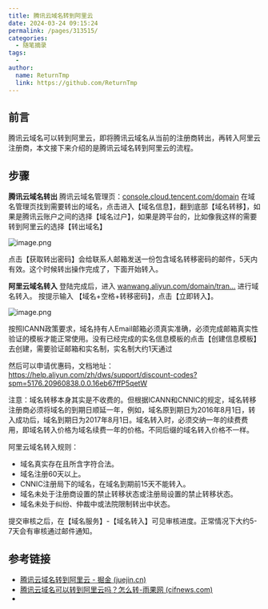 ```yaml
---
title: 腾讯云域名转到阿里云
date: 2024-03-24 09:15:24
permalink: /pages/313515/
categories:
  - 随笔摘录
tags:
  - 
author: 
  name: ReturnTmp
  link: https://github.com/ReturnTmp
---
```


## 前言

腾讯云域名可以转到阿里云，即将腾讯云域名从当前的注册商转出，再转入阿里云注册商，本文接下来介绍的是腾讯云域名转到阿里云的流程。

## 步骤

**腾讯云域名转出** 腾讯云域名管理页：[console.cloud.tencent.com/domain](https://link.juejin.cn/?target=https%3A%2F%2Fconsole.cloud.tencent.com%2Fdomain "https://console.cloud.tencent.com/domain") 在域名管理页找到需要转出的域名，点击进入【域名信息】，翻到底部【域名转移】，如果是腾讯云账户之间的选择【域名过户】，如果是跨平台的，比如像我这样的需要转到阿里云的选择【转出域名】

![image.png](https://cdn.jsdelivr.net/gh/Returntmp/blog-image@main/blog/202403240920427.png)


点击【获取转出密码】会给联系人邮箱发送一份包含域名转移密码的邮件，5天内有效。这个时候转出操作完成了，下面开始转入。


**阿里云域名转入** 登陆完成后，进入 [wanwang.aliyun.com/domain/tran…](https://link.juejin.cn/?target=https%3A%2F%2Fwanwang.aliyun.com%2Fdomain%2Ftransfers "https://wanwang.aliyun.com/domain/transfers") 进行域名转入。 按提示输入 【域名+空格+转移密码】，点击【立即转入】。

![image.png](https://cdn.jsdelivr.net/gh/Returntmp/blog-image@main/blog/202403240924816.png)


按照ICANN政策要求，域名持有人Email邮箱必须真实准确，必须完成邮箱真实性验证的模板才能正常使用。没有已经完成的实名信息模板的点击【创建信息模板】去创建，需要验证邮箱和实名制，实名制大约1天通过

然后可以申请优惠码，文档地址： https://help.aliyun.com/zh/dws/support/discount-codes?spm=5176.20960838.0.0.16eb67ffP5qetW 




注意：域名转移本身其实是不收费的。但根据ICANN和CNNIC的规定，域名转移注册商必须将域名的到期日顺延一年，例如，域名原到期日为2016年8月1日，转入成功后，域名到期日为2017年8月1日。域名转入时，必须交纳一年的续费费用，即域名转入价格为域名续费一年的价格。不同后缀的域名转入价格不一样。



阿里云域名转入规则：

- 域名真实存在且所含字符合法。
- 域名注册60天以上。
- CNNIC注册局下的域名，在域名到期前15天不能转入。
- 域名未处于注册商设置的禁止转移状态或注册局设置的禁止转移状态。
- 域名未处于纠纷、仲裁中或法院限制转出中状态。

提交审核之后，在【域名服务】-【域名转入】可见审核进度。正常情况下大约5-7天会有审核通过邮件通知。



## 参考链接

- [腾讯云域名转到阿里云 - 掘金 (juejin.cn)](https://juejin.cn/post/6844904104821522445)
- [腾讯云域名可以转到阿里云吗？怎么转-雨果网 (cifnews.com)](https://www.cifnews.com/article/131630)
- 

